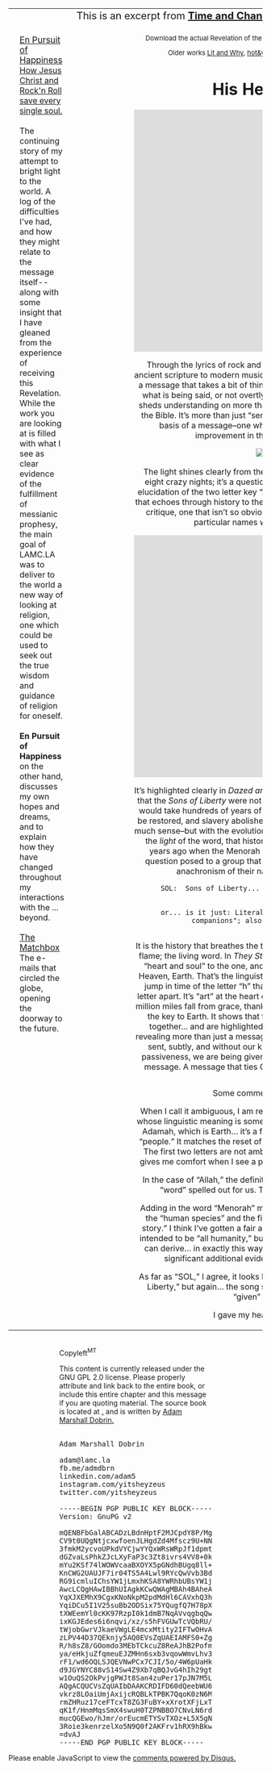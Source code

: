 <!DOCTYPE html>
<html>
<head>
<meta charset="utf-8" />
<title>His Heart and SOL | TIME AND CHANCE</title>
<meta name="author" content="Adam Marshall Dobrin" />
<link rel="stylesheet" href="/css/main.css" />
<link href="/css/base.css" rel="stylesheet" />
<link href="/css/font-awesome.min.css" rel="stylesheet" />
<link href="/css/default.min.css" rel="stylesheet" />
<script src="/css/highlight.min.js"> 
     &lt;script type="text/javascript" src="/css/MathJax.js?config=TeX-AMS_HTML"&gt;</script>
<style>
  .nav{
    border:1px solid #ccc;
    border-width:1px 0;
    list-style:none;
    margin:0 auto;
    padding:0;
    text-align:center;
    width: 90%;
}
.nav li{
    display:inline;
}
.nav a{
    display:inline-block;
    padding:8px;
  
 }

videoWrapper {
	position: relative;
		padding-bottom: 56.25%; /* 16:9 */
			padding-top: 25px;
				height: 0;
				}
				.videoWrapper iframe {
					position: absolute;
						top: 0;
							left: 0;
								width: 100%;
									height: 100%;
									}



</style>
</head>
<body>
<table>
<td style="width: 310px; padding: 2px; vertical-align: top;">
<div style="padding-left: 20px; padding-top: 50px;">
<a href="http://medium.com/in-pursuit-of-happiness">
<div style="font-size: 17px;">En Pursuit of Happiness</div>
How Jesus Christ and Rock'n Roll save every single soul.
</a>
<br />
<br />The continuing story of my attempt to bright light to the world.  A log of the difficulties I've had, and how they might relate to the message itself--along with some insight that I have gleaned from the experience of receiving this Revelation.  While the work you are looking at is filled with what I see as clear evidence of the fulfillment of messianic prophesy, the main goal of LAMC.LA was to deliver to the world a new way of looking at religion, one which could be used to seek out the true wisdom and guidance of religion for oneself.  <br /><br /><b>En Pursuit of Happiness</b> on the other hand, discusses my own hopes and dreams, and to explain how they have changed throughout my interactions with the ... beyond.
<br /><br />
<a href="https://fromthemachine.org/">
<div style="font-size: 17px;">The Matchbox</div>
</a>
The e-mails that circled the globe, opening the doorway to the future.
</div>
<br /><br />
<script async="async" src="//pagead2.googlesyndication.com/pagead/js/adsbygoogle.js"></script>
<!-- newad -->
<ins class="adsbygoogle" style="display:block" data-ad-client="ca-pub-9608809622006883" data-ad-slot="7054287854" data-ad-format="auto"></ins>
<script>
				
				(adsbygoogle = window.adsbygoogle || []).push({});
											                      </script>
<script async="async" src="//pagead2.googlesyndication.com/pagead/js/adsbygoogle.js"></script>
<!-- newad -->
<ins class="adsbygoogle" style="display:block" data-ad-client="ca-pub-9608809622006883" data-ad-slot="7054287854" data-ad-format="auto"></ins>
<script>
		    (adsbygoogle = window.adsbygoogle || []).push({});
		    </script></td>
<td>
<center>
<div style="font-size: 20px; align: center; margin: 0 auto;"> This is an excerpt from <b><a href="/THE ACTUAL REVELATION OF JESUS CHRIST PROOF OF CREATION.pdf
">Time and Chance:</a></b> The race is not to Die Bold by <a href="https://www.facebook.com/admdbrn">Adam Marshall Dobrin</a>
</div>
<div style="font-size: 13px; margin: 0 auto;"> Download the actual Revelation of the Messiah in <a href="/THE ACTUAL REVELATION OF JESUS CHRIST PROOF OF CREATION.pdf
"> [ .PDF ]</a> <a href="/time-and-chance.epub
"> [ .epub ] </a> <a href="/time-and-chance.mobi
"> [ .mobi ] </a> or <a href="https://www.docdroid.net/hmjNMVO/the-actual-revelation-of-jesus-christ-proof-of-creation-in-vr.pdf">view online.</a>

Older works <a href="lit-and-why.pdf
">Lit and Why</a>, <a href="hot-and-y.pdf
">hot&y;</a>, and <a href="from-adam-to-mary.pdf
">From Adam to Mary</a> are also available.

</div>
<div style="width: 70%; align: center; margin: 0 auto; font-size: 16px;">
<h1 id="his-heart-and-sol">His Heart and SOL</h1>
<iframe width="854" height="480" src="https://www.youtube.com/embed/bK463fcJebI" frameborder="0" allowfullscreen=""></iframe>
<p>Through the lyrics of rock and roll, He speaks a woven message that ties ancient scripture to modern music; and links history and <em>langolier</em> together with a message that takes a bit of thinking to grasp.  Once you take the time to see what is being said, or not overtly said the <a href="he_laughs.html
">light of the Menorah of Chanukah</a> sheds understanding on more than just this one concept, but on the whole of the Bible.  It’s more than just “sentences” hidden within words, they form the basis of a message–one which is lighting the history of humanity’s improvement in the microcosm that is America.</p>
<p><img src="1613896_734392763238790_1396235445_n.png" alt="all around us" /></p>
<p>The light shines clearly from the Menorah, which is the lamp that lights the eight crazy nights; it’s a question, one that ties directly to the <a href="holy_water,_sang_rael.html">‘Sang’ Rael</a>’s elucidation of the two letter key “AH.”  With this addition, it’s clearly a question that echoes through history to the <strong>S</strong>ons <strong>o</strong>f <strong>L</strong>iberty, Men.. or <strong>A</strong>ll <strong>H</strong>umanity?  It’s a critique, one that isn’t so obvious at first, but eventually proves that these particular names were chosen very specifically.</p>
<iframe width="854" height="480" src="https://www.youtube.com/embed/8lMOL7GaPWI" frameborder="0" allowfullscreen=""></iframe>
<p>It’s highlighted clearly in <em>Dazed and Confused</em>, a scene where we are reminded that the <em>Sons of Liberty</em> were not really fighting for “Liberty” at the time; and it would take hundreds of years of American History for the rights of women to be restored, and slavery abolished.  At the time, the name wouldn’t have made much sense–but with the evolution of society it shows clear foreknowledge.  It’s the <em>light</em> of the word, that history itself is the proof that even thousands of years ago when the Menorah was first named… it was designed to be a question posed to a group that He knew would one day exist, and that the anachronism of their name would be obvious… only now.</p>
<div class="highlighter-rouge"><pre class="highlight"><code>SOL:  Sons of Liberty... Statue of Liberty... See our Light?

or... is it just: Literally, "to leave alone" to be 
"without companions"; also, "uninhabited", from Latin 
</code></pre>
</div>
<p>It is the history that breathes the true word, and it is why we are the light of the flame; the living word.  In <em>They Stood up for Love</em> by Live, he says he gave his “heart and soul” to the one, and it’s the one planet that is truly the <em>Heart</em> of Heaven, Earth.  That’s the linguistic key to the second word, that it’s through a jump in time of the letter “h” that reveals that Earth and Heart are only one letter apart.  It’s “art” at the heart of the name.  In another Live song, he says “a million miles fall from grace, thank God I missed the <em>ground</em>…” and that word is the key to Earth.  It shows that the meaning of Adamah and Earth are tied together… and are highlighted passively by the lyrics that are the key to revealing more than just a message.  They reveal the way the message is being sent, subtly, and without our knowledge or understanding… through this passiveness, we are being given proof of the existence of the sender of the message.  A message that ties Genesis to the Maccabees, and to America.</p>
<p><img src="1014066_436918383112075_4178235461669577390_n.jpg" alt="" /></p>
<p>Some commentary, from a discussion</p>
<p>When I call it ambiguous, I am referring specifically to “AH,” which is a suffix whose linguistic meaning is something akin to “to swirl around.” In the case of Adamah, which is Earth… it’s a fairly easy jump to seeing how that could be “people.”  It matches the reset of the sea definition, at http://sangrael.lamc.la.  The first two letters are not ambiguous, and are reinforced by Genesis 1.  It gives me comfort when I see a pattern in the very first sentence of the Bible.</p>
<p>In the case of “Allah,” the definition–which I was given.. by God–has its first “word” spelled out for us.  That gives me a little more comfort, too.</p>
<p>Adding in the word “Menorah” makes it clear to me that we are talking about the “human species” and the first video goes so far as to say “this human story.”  I think I’ve gotten a fair amount of evidence that this “AH” is not only intended to be “all humanity,” but that it’s intended to be the kind of thing we can derive… in exactly this way.  I would be very surprised if there was not significant additional evidence corroborating this in other ways.</p>
<p>As far as “SOL,” I agree, it looks like I am arbitrarily deciding that it’s “Sons of Liberty,” but again… the song speaks clearly to me (the person who was “given” these definitions…”</p>
<p>I gave my heart and soul… to the one.</p>
</div>
</center></td>
</table>
<script>

  (function(i,s,o,g,r,a,m){i['GoogleAnalyticsObject']=r;i[r]=i[r]||function(){
  (i[r].q=i[r].q||[]).push(arguments)},i[r].l=1*new Date();a=s.createElement(o),
  m=s.getElementsByTagName(o)[0];a.async=1;a.src=g;m.parentNode.insertBefore(a,m)
  })(window,document,'script','//www.google-analytics.com/analytics.js','ga');

  ga('create', 'UA-74743044-1', 'auto');
  ga('send', 'pageview');

</script>
<div style="width: 60%; margin: 0 auto;">
<br />
Copyleft<sup>MT</sup> 

This content is currently released under the GNU GPL 2.0 license.  Please properly attribute and link back to the entire book, or include this entire chapter and this message if you are quoting material.  The source book is located at <a href=".">.</a> and is written by <a href="http://www.linkedin.com/in/adam5">Adam Marshall Dobrin.</a>
<br />
<br />
<pre>
Adam Marshall Dobrin

adam@lamc.la
fb.me/admdbrn
linkedin.com/adam5
instagram.com/yitsheyzeus
twitter.com/yitsheyzeus

-----BEGIN PGP PUBLIC KEY BLOCK-----
Version: GnuPG v2

mQENBFbGalABCADzLBdnHptF2MJCpdY8P/Mgnf4xj8F9pZSCwmd0J4Md8g3aTEdU
CV9t0UQgNtjcxwfoenJLHgdZd4Mfscz9U+NN69OLXdPu4cdXOjTiHarPLjKnqIZw
3fmkM2ycvoUPkdVYCjwYYQxWRsWRpJf1dpmtPuz0L8ysh/WWsj2Ag2MrFYAo+sY6
dGZvaLsPhkZJcLXyFaP3c3Zt8ivrs4VV8+0kmMzScnR+oncVZbeMuQksoPxRmZgH
mYu2KSf74lWOWVcaaBXOYX5pGNdhBUgq8ll+8tRH16G289r0cqRoPh/sjs/JRuIH
KnCWG2UAUJF7ir04TS5A4Lwl9RYcQwVvb3BdABEBAAG0LUFkYW0gTWFyc2hhbGwg
RG9icmluIChsYW1jLmxhKSA8YWRhbUBsYW1jLmxhPokBOQQTAQgAIwUCVsZqUAIb
AwcLCQgHAwIBBhUIAgkKCwQWAgMBAh4BAheAAAoJEMgUPrR1B55trOwIALOQRTX0
YqXJXEMhX9CgxKNoNkpM2pdMdHl6CAVxhQ3hbNjIFnZbKbP88uxMEIOXXmYZ7gOy
YqiDCu5I1V25suBb2ODSix75YQugfQ7H78pXHpTRu5sT+5SybItx7d+KUZaEj4pO
tXWEemYl0cKK97RzpI0k1dmB7NqAVvqgbqQwd40MOf8QJVlGXnB1+5H2IbkYG6rD
ixKGJEdes6i6nqvi/xz/s5hFVGUwTcVQbRU/fa1qT1Q7kHf1PlMu6yjuZTSz7WUG
tWjobGwrVJkaeVWgLE4mcxMtity2IFTwOHvAuv8fi2EGQRQjXfPvxL7Vn4MNRl8x
zLPV44D37QEknjy5AQ0EVsZqUAEIAMFS0+ZgSJzUPz0h0oiiRjfk2hapS3c1/Ysm
R/h8sZ8/GOomdo3MEbTCkcuZ8ReAJhB2PofmwI4LAvW1x7Zwh1vfBKygfUs1s9lm
ya/eHkjuZfqmeuEJZMHn6sxb3vqowWmvLhv3x0aWD8qLCIYoa1ntzTOIqxBEgxvU
rF1/wd6OQLSJQEVNwPCx7CJI/5o/4W6pUaHk8amgPckkEdmlhRTRqFoAUV1Doivv
d9JGYNYC88vS14Sw4Z9Xb7qBQJvG4hIh29gtQxk7Wz4m3ceR79MWT4eSGkH/rTGl
w1OuQS2OkPvjgPWJt8San4zuPer17pJN7M5LWI0PStoX9pkud5kAEQEAAYkBHwQY
AQgACQUCVsZqUAIbDAAKCRDIFD60dQeebWU6CADylAM5K18N2JGveL3D4dG25fdF
vkrz8LOaiUmjAxijcRQBLkTPBK7QqoK0zN6MssMdlBGIOvZQwxSMIIrG6SqwR/go
rmZHRuz17ceFTcxT8ZG3FuBY+xXrotXFjLxTmJ1wUeCSVXTc4NAwBzykgkQXOdIj
qK1f/HnmMqsSmX4swuH0TZPNBBO7CNvLN6rdLBRfNn1h5XPs8VVtezg5ZDfCTf8S
mucQGEwo/hJmr/orEucmETYSvTXOz+L5X5gNHpzYzE9590FYfbAKvrEhAliKbhhl
3Roie3kenrzelXo5N9Q0f2AKFrv1hRX9hBkwTbA18SKZ9XQbWMusX8YhvfLr
=dvAJ
-----END PGP PUBLIC KEY BLOCK-----
</pre>
</div>
<div style="width: 70%; padding=10px; margin: 0 auto;" id="disqus_thread"></div> <script> /** * RECOMMENDED CONFIGURATION VARIABLES: EDIT AND UNCOMMENT THE SECTION BELOW TO INSERT DYNAMIC VALUES FROM YOUR PLATFORM OR CMS. * LEARN WHY DEFINING THESE VARIABLES IS IMPORTANT: https://disqus.com/admin/universalcode/#configuration-variables */  
var disqus_config = function () { 
this.page.url = LAMC.LA; // Replace PAGE_URL with your page's canonical URL variable 
this.page.identifier = LAMC.LA; // Replace PAGE_IDENTIFIER with your page's unique identifier variable 
}; 
(function() { // DON'T EDIT BELOW THIS LINE 
var d = document, s = d.createElement('script'); s.src = '//lamcla.disqus.com/embed.js'; s.setAttribute('data-timestamp', +new Date()); (d.head || d.body).appendChild(s); })(); </script> <noscript>Please enable JavaScript to view the <a href="https://disqus.com/?ref_noscript" rel="nofollow">comments powered by Disqus.</a></noscript>
<!-- Go to www.addthis.com/dashboard to customize your tools -->
<script type="text/javascript" src="//s7.addthis.com/js/300/addthis_widget.js#pubid=ra-576e94bdb4f80253"></script>
</body>
</html>
